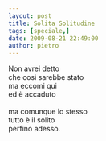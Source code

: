 ```yaml
---
layout: post
title: Solita Solitudine
tags: [speciale,]
date: 2009-08-21 22:49:00
author: pietro
---
```

Non avrei detto<br/>che così sarebbe stato<br/>ma eccomi qui<br/>ed è accaduto<br/><br/>ma comunque lo stesso<br/>tutto è il solito<br/>perfino adesso.
